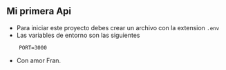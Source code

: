 ## Mi primera Api

- Para iniciar este proyecto debes crear un archivo con la extension ```.env ```
- Las variables de entorno son las siguientes

``` 
    PORT=3000

```

- Con amor Fran.
